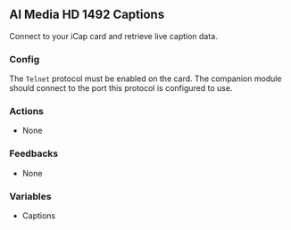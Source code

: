 ## AI Media HD 1492 Captions

Connect to your iCap card and retrieve live caption data.

### Config

The `Telnet` protocol must be enabled on the card. The companion module should connect to the port this protocol is configured to use.

### Actions

- None

### Feedbacks

- None

### Variables

- Captions
